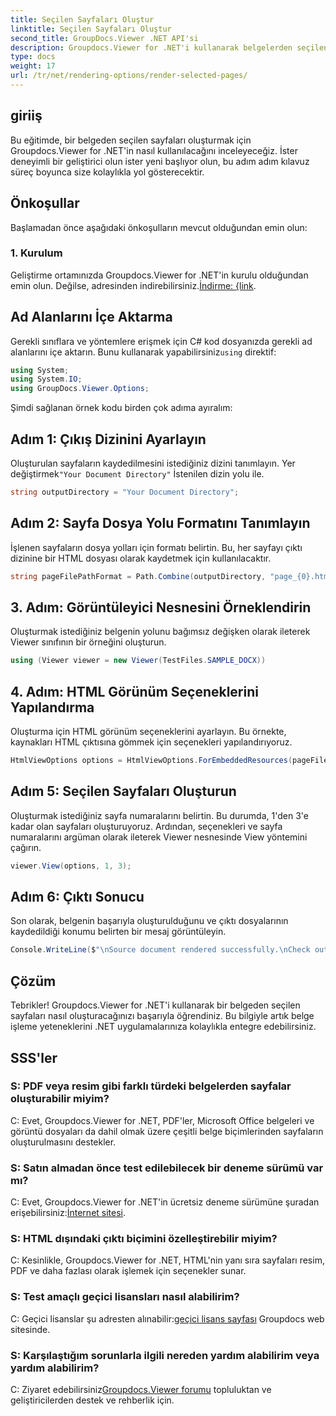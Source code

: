 ```yaml
---
title: Seçilen Sayfaları Oluştur
linktitle: Seçilen Sayfaları Oluştur
second_title: GroupDocs.Viewer .NET API'si
description: Groupdocs.Viewer for .NET'i kullanarak belgelerden seçilen sayfaları nasıl oluşturacağınızı öğrenin. Kod örnekleri içeren adım adım eğitim.
type: docs
weight: 17
url: /tr/net/rendering-options/render-selected-pages/
---
```

## giriiş

Bu eğitimde, bir belgeden seçilen sayfaları oluşturmak için Groupdocs.Viewer for .NET'in nasıl kullanılacağını inceleyeceğiz. İster deneyimli bir geliştirici olun ister yeni başlıyor olun, bu adım adım kılavuz süreç boyunca size kolaylıkla yol gösterecektir.

## Önkoşullar

Başlamadan önce aşağıdaki önkoşulların mevcut olduğundan emin olun:

### 1. Kurulum

 Geliştirme ortamınızda Groupdocs.Viewer for .NET'in kurulu olduğundan emin olun. Değilse, adresinden indirebilirsiniz.[İndirme: {link](https://releases.groupdocs.com/viewer/net/).

## Ad Alanlarını İçe Aktarma

Gerekli sınıflara ve yöntemlere erişmek için C# kod dosyanızda gerekli ad alanlarını içe aktarın. Bunu kullanarak yapabilirsiniz`using` direktif:

```csharp
using System;
using System.IO;
using GroupDocs.Viewer.Options;
```

Şimdi sağlanan örnek kodu birden çok adıma ayıralım:

## Adım 1: Çıkış Dizinini Ayarlayın

 Oluşturulan sayfaların kaydedilmesini istediğiniz dizini tanımlayın. Yer değiştirmek`"Your Document Directory"` İstenilen dizin yolu ile.

```csharp
string outputDirectory = "Your Document Directory";
```

## Adım 2: Sayfa Dosya Yolu Formatını Tanımlayın

İşlenen sayfaların dosya yolları için formatı belirtin. Bu, her sayfayı çıktı dizinine bir HTML dosyası olarak kaydetmek için kullanılacaktır.

```csharp
string pageFilePathFormat = Path.Combine(outputDirectory, "page_{0}.html");
```

## 3. Adım: Görüntüleyici Nesnesini Örneklendirin

Oluşturmak istediğiniz belgenin yolunu bağımsız değişken olarak ileterek Viewer sınıfının bir örneğini oluşturun.

```csharp
using (Viewer viewer = new Viewer(TestFiles.SAMPLE_DOCX))
```

## 4. Adım: HTML Görünüm Seçeneklerini Yapılandırma

Oluşturma için HTML görünüm seçeneklerini ayarlayın. Bu örnekte, kaynakları HTML çıktısına gömmek için seçenekleri yapılandırıyoruz.

```csharp
HtmlViewOptions options = HtmlViewOptions.ForEmbeddedResources(pageFilePathFormat);
```

## Adım 5: Seçilen Sayfaları Oluşturun

Oluşturmak istediğiniz sayfa numaralarını belirtin. Bu durumda, 1'den 3'e kadar olan sayfaları oluşturuyoruz. Ardından, seçenekleri ve sayfa numaralarını argüman olarak ileterek Viewer nesnesinde View yöntemini çağırın.

```csharp
viewer.View(options, 1, 3);
```

## Adım 6: Çıktı Sonucu

Son olarak, belgenin başarıyla oluşturulduğunu ve çıktı dosyalarının kaydedildiği konumu belirten bir mesaj görüntüleyin.

```csharp
Console.WriteLine($"\nSource document rendered successfully.\nCheck output in {outputDirectory}.");
```

## Çözüm

Tebrikler! Groupdocs.Viewer for .NET'i kullanarak bir belgeden seçilen sayfaları nasıl oluşturacağınızı başarıyla öğrendiniz. Bu bilgiyle artık belge işleme yeteneklerini .NET uygulamalarınıza kolaylıkla entegre edebilirsiniz.

## SSS'ler

### S: PDF veya resim gibi farklı türdeki belgelerden sayfalar oluşturabilir miyim?

C: Evet, Groupdocs.Viewer for .NET, PDF'ler, Microsoft Office belgeleri ve görüntü dosyaları da dahil olmak üzere çeşitli belge biçimlerinden sayfaların oluşturulmasını destekler.

### S: Satın almadan önce test edilebilecek bir deneme sürümü var mı?

 C: Evet, Groupdocs.Viewer for .NET'in ücretsiz deneme sürümüne şuradan erişebilirsiniz:[İnternet sitesi](https://releases.groupdocs.com/).

### S: HTML dışındaki çıktı biçimini özelleştirebilir miyim?

C: Kesinlikle, Groupdocs.Viewer for .NET, HTML'nin yanı sıra sayfaları resim, PDF ve daha fazlası olarak işlemek için seçenekler sunar.

### S: Test amaçlı geçici lisansları nasıl alabilirim?

C: Geçici lisanslar şu adresten alınabilir:[geçici lisans sayfası](https://purchase.groupdocs.com/temporary-license/) Groupdocs web sitesinde.

### S: Karşılaştığım sorunlarla ilgili nereden yardım alabilirim veya yardım alabilirim?

 C: Ziyaret edebilirsiniz[Groupdocs.Viewer forumu](https://forum.groupdocs.com/c/viewer/9) topluluktan ve geliştiricilerden destek ve rehberlik için.